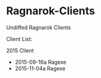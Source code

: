 # Ragnarok-Clients
Undiffed Ragnarok Clients

Client List:

2015 Client
- 2015-09-16a Ragexe
- 2015-11-04a Ragexe
